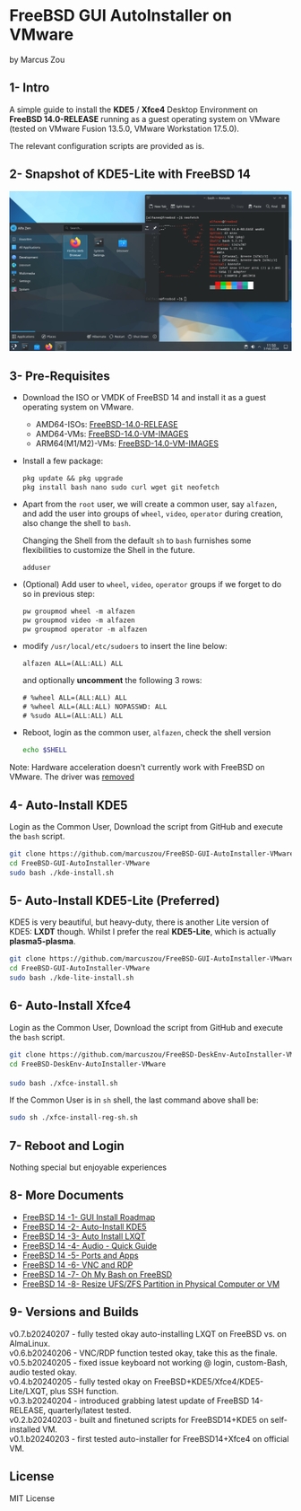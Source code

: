 # FreeBSD GUI AutoInstaller on VMware

by Marcus Zou



## 1- Intro

A simple guide to install the **KDE5** / **Xfce4** Desktop Environment on **FreeBSD 14.0-RELEASE** running as a guest operating system on VMware (tested on VMware Fusion 13.5.0, VMware Workstation 17.5.0). 

The relevant configuration scripts are provided as is.



## 2- Snapshot of KDE5-Lite with FreeBSD 14

![FreeBSD14-KDE5.png](resources/Freebsd14-KDE5.png)



## 3- Pre-Requisites

* Download the ISO or VMDK of FreeBSD 14 and install it as a guest operating system on VMware.

  * AMD64-ISOs: [FreeBSD-14.0-RELEASE](https://download.freebsd.org/releases/amd64/amd64/ISO-IMAGES/14.0/)
  * AMD64-VMs: [FreeBSD-14.0-VM-IMAGES](https://download.freebsd.org/releases/VM-IMAGES/14.0-RELEASE/amd64/Latest/)
  * ARM64(M1/M2)-VMs: [FreeBSD-14.0-VM-IMAGES](https://download.freebsd.org/releases/VM-IMAGES/14.0-RELEASE/aarch64/Latest/)

* Install a few package:

  ```
  pkg update && pkg upgrade
  pkg install bash nano sudo curl wget git neofetch  
  ```

* Apart from the `root` user, we will create a common user, say `alfazen`, and add the user into groups of `wheel`, `video`, `operator` during creation, also change the shell to `bash`. 

  Changing the Shell from the default `sh` to `bash` furnishes some flexibilities to customize the Shell in the future.

  ```
  adduser
  ```

* (Optional) Add user to `wheel`, `video`, `operator` groups if we forget to do so in previous step:

  ```
  pw groupmod wheel -m alfazen
  pw groupmod video -m alfazen
  pw groupmod operator -m alfazen
  ```

* modify `/usr/local/etc/sudoers`  to insert the line below:

  ```text
  alfazen ALL=(ALL:ALL) ALL
  ```

  and optionally **uncomment** the following 3 rows:

  ```
  # %wheel ALL=(ALL:ALL) ALL
  # %wheel ALL=(ALL:ALL) NOPASSWD: ALL
  # %sudo ALL=(ALL:ALL) ALL 
  ```

* Reboot, login as the common user, `alfazen`, check the shell version

  ```bash
  echo $SHELL
  ```

Note: Hardware acceleration doesn't currently work with FreeBSD on VMware. The driver was [removed](https://github.com/freebsd/drm-kmod/commit/ff9d303c7ea85cd8627d0a3dc0dbccceefd30687)



## 4- Auto-Install KDE5

Login as the Common User, Download the script from GitHub and execute the `bash` script.

```bash
git clone https://github.com/marcuszou/FreeBSD-GUI-AutoInstaller-VMware.git
cd FreeBSD-GUI-AutoInstaller-VMware
sudo bash ./kde-install.sh
```



## 5- Auto-Install KDE5-Lite (Preferred)

KDE5 is very beautiful, but heavy-duty, there is another Lite version of KDE5: **LXDT** though. Whilst I prefer the real **KDE5-Lite**, which is actually **plasma5-plasma**.

```bash
git clone https://github.com/marcuszou/FreeBSD-GUI-AutoInstaller-VMware.git
cd FreeBSD-GUI-AutoInstaller-VMware
sudo bash ./kde-lite-install.sh
```



## 6- Auto-Install Xfce4

Login as the Common User, Download the script from GitHub and execute the `bash` script.

```bash
git clone https://github.com/marcuszou/FreeBSD-DeskEnv-AutoInstaller-VMware.git
cd FreeBSD-DeskEnv-AutoInstaller-VMware

sudo bash ./xfce-install.sh
```

If the Common User is in `sh` shell, the last command above shall be:

```sh
sudo sh ./xfce-install-reg-sh.sh
```



## 7- Reboot and Login

Nothing special but enjoyable experiences



## 8- More Documents

* [FreeBSD 14 -1- GUI Install Roadmap](docs/FreeBSD14-1-GUI-Install-Roadmap.md)
* [FreeBSD 14 -2- Auto-Install KDE5](docs/FreeBSD14-2-Auto-Install-KDE5.md)
* [FreeBSD 14 -3- Auto Install LXQT](docs/FreeBSD14-3-Auto-Install-LXQT.md)
* [FreeBSD 14 -4- Audio - Quick Guide](docs/FreeBSD14-4-Audio-Quick-Guide.md)
* [FreeBSD 14 -5- Ports and Apps](docs/FreeBSD14-5-Ports-and-Apps.md)
* [FreeBSD 14 -6- VNC and RDP](docs/FreeBSD14-6-VNC-and-RDP.md)
* [FreeBSD 14 -7- Oh My Bash on FreeBSD](docs/FreeBSD14-7-Oh-My-Bash-on-FreeBSD.md)
* [FreeBSD 14 -8- Resize UFS/ZFS Partition in Physical Computer or VM](docs/FreeBSD14-8-Resize-UFS-ZFS-Partition-in-Physical-Computer-or-VM.md)



## 9- Versions and Builds

v0.7.b20240207 - fully tested okay auto-installing LXQT on FreeBSD vs. on AlmaLinux.<br>
v0.6.b20240206 - VNC/RDP function tested okay, take this as the finale.<br>
v0.5.b20240205 - fixed issue keyboard not working @ login, custom-Bash, audio tested okay.<br>
v0.4.b20240205 - fully tested okay on FreeBSD+KDE5/Xfce4/KDE5-Lite/LXQT, plus SSH function.<br>
v0.3.b20240204 - introduced grabbing latest update of FreeBSD 14-RELEASE, quarterly/latest tested.<br>
v0.2.b20240203 - built and finetuned scripts for FreeBSD14+KDE5 on self-installed VM.<br>
v0.1.b20240203 - first tested auto-installer for FreeBSD14+Xfce4 on official VM.<br>


## License

MIT License
